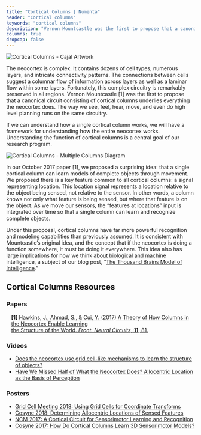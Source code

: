 ```yaml
---
title: "Cortical Columns | Numenta"
header: "Cortical columns"
keywords: "cortical columns"
description: "Vernon Mountcastle was the first to propose that a canonical circuit consisting of cortical columns underlies everything the neocortex does. Understanding the function of cortical columns is a central goal of our research program. On this page, you'll find all our resources regarding cortical columns."
columns: true
dropcap: false
---
```

<section>
<aside>

![Cortical Columns - Cajal Artwork](../images/cortical-columns-1.png)

</aside>

The neocortex is complex. It contains dozens of cell types, numerous layers, and intricate connectivity patterns. The connections between cells suggest a columnar flow of information across layers as well as a laminar flow within some layers. Fortunately, this complex circuitry is remarkably preserved in all regions. Vernon Mountcastle [1] was the first to propose that a canonical circuit consisting of cortical columns underlies everything the neocortex does. The way we see, feel, hear, move, and even do high level planning runs on the same circuitry.

If we can understand how a single cortical column works, we will have a framework for understanding how the entire neocortex works. Understanding the function of cortical columns is a central goal of our research program.
</section>
<section>
<aside>

![Cortical Columns - Multiple Columns Diagram](../images/cortical-columns-2.png)

</aside>
In our October 2017 paper [1], we proposed a surprising idea: that a single cortical column can learn models of complete objects through movement. We proposed there is a key feature common to all cortical columns: a signal representing location. This location signal represents a location relative to the object being sensed, not relative to the sensor. In other words, a column knows not only what feature is being sensed, but where that feature is on the object. As we move our sensors, the “features at locations” input is integrated over time so that a single column can learn and recognize complete objects.

Under this proposal, cortical columns have far more powerful recognition and modeling capabilities than previously assumed. It is consistent with Mountcastle’s original idea, and the concept that if the neocortex is doing a function somewhere, it must be doing it everywhere. This idea also has large implications for how we think about biological and machine intelligence, a subject of our blog post, “[The Thousand Brains Model of Intelligence](/blog/2018/03/19/thousand-brains-model-of-intelligence/).”

</section>

## Cortical Columns Resources

### Papers

<span style="margin-left: 10pt; display:block"><b>[1]</b> <a href="https://numenta.com/neuroscience-research/research-publications/papers/a-theory-of-how-columns-in-the-neocortex-enable-learning-the-structure-of-the-world/">Hawkins, J., Ahmad, S., & Cui, Y. (2017) A Theory of How Columns in the Neocortex Enable Learning <br>the Structure of the World. <i>Front. Neural Circuits</i>, <b>11</b>, 81.</a></span>

### Videos
*	[Does the neocortex use grid cell-like mechanisms to learn the structure of objects?](/resources/videos/jeff-hawkins-simons-institute-talk/)
*	[Have We Missed Half of What the Neocortex Does? Allocentric Location as the Basis of Perception](/resources/videos/jeff-hawkins-mit-talk/)

### Posters
* [Grid Cell Meeting 2018: Using Grid Cells for Coordinate Transforms](/resources/papers-videos-and-more/grid-cell-meeting/)
*	[Cosyne 2018: Determining Allocentric Locations of Sensed Features](/neuroscience-research/research-publications/posters/cosyne-2018-allocentric-locations-of-sensed-features/)
*	[NCM 2017: A Cortical Circuit for Sensorimotor Learning and Recognition](/neuroscience-research/research-publications/posters/ncm-2017a-cortical-circuit-for-learning-sensorimotor-representations/)
*	[Cosyne 2017: How Do Cortical Columns Learn 3D Sensorimotor Models?](/neuroscience-research/research-publications/posters/cosyne-2017-how-do-cortical-columns-learn-3d-sensorimotor-models/)
